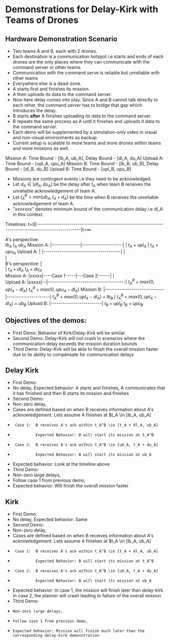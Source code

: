 # Demonstrations for Delay-Kirk with Teams of Drones

## Hardware Demonstration Scenario

- Two teams A and B, each with 2 drones.
- Each destination is a communication hotspot i.e starts and ends of each drones are the only places where they can communicate with the command server or other teams.
- Communication with the command serve is reliable but unreliable with other teams
- Everywhere else is a dead-zone.
- A starts first and finishes its mission.
- A then uploads its data to the command server.
- Now here delay comes into play. Since A and B cannot talk directly to each other, the command server has to bridge that gap which introduces the delay.
- B starts **after** A finishes uploading its data to the command server. 
- B repeats the same process as A until it finishes and uploads it data to the command server.
- Each demo will be supplemented by a simulation-only video in visual and non-visual environments as backup.
- Current setup is scalable to more teams and more drones within teams and more missions as well.

Mission A: Time Bound - [lb_A, ub_A], Delay Bound - [dl_A, du_A]
Upload A: Time Bound - [upl_A, upu_A]
Mission B: Time Bound - [lb_B, ub_B], Delay Bound - [dl_B, du_B]
Upload B: Time Bound - [upl_B, upu_B]

- Missions are contingent events i.e they need to be acknowledged.
- Let $d_A \in [dl_A, du_A]$ be the delay after $t_A$ when team B receives the unreliable acknowledgement of team A.
- Let $t_A^B = min(ub_A, t_A + d_A)$ be the time when B receives the unreliable acknowledgement of team A.
- "xxxxxxx" denotes minimum bound of the communication delay i.e dl_A in this context. 

Timelines:   t=0|---------------------------------------------------------------------------------------------------|t=$\infty$ 

A's perspective:                                    
                  $lb_A$        $t_A$                $ub_A$
Mission A:         |--------------|--------------------|
                                  |      $t_A+upl_A$   |                        $t_A+upu_A$
Upload A:                         |          |--------------------------------------|
                                  |          
                                  |          
B's perspective:                  |              
                                  | $t_A+dl_A$           $t_A+du_A$                             
Mission A:                        |xxxxx|----Case 1-----|---Case 2------|
                                  |    
Upload A:                         |xxxxx|--|--------------------------------------| 
                                    $t_A^B + max(0, upl_A-dl_A)$           $t_A^B + max(0, upu_A-dl_A)$
Mission B:                                 |-----------------------------|---------------------|
                                     $t_A^B + max(0, upl_A-dl_A) + lb_B$ |    $t_A^B + max(0, upl_A-dl_A) + ub_B$
Upload B:                                                                |-------------------------|
                                                                    $t_B + upl_B$             $t_B + upu_B$


## Objectives of the demos:
- First Demo: Behavior of Kirk/Delay-Kirk will be similar.
- Second Demo: Delay-Kirk will not crash in scenarios where the communication delay exceeds the mission duration bounds
- Third Demo: Delay-Kirk will be able to finish the overall mission faster due to its ability to compensate for communication delays

## Delay Kirk

- First Demo:
-   No delay, Expected behavior: A starts and finishes, A communicates that it has finished and then B starts its mission and finishes
- Second Demo:
-   Non-zero delay,
-   Cases are defined based on when B receives information about A's acknowledgement. Lets assume A finishes at $t_A \in [lb_A, ub_A]
-      Case 1:  B receives A's ack within t_A^B \in [t_A + dl_A, ub_A]
-               Expected Behavior: B will start its mission at t_A^B
-      Case 2:  B receives A's ack within t_A^B \in [ub_A, t_A + du_A]
-               Expected Behavior: B will start its mission at ub_A
-   Expected behavior: Look at the timeline above
- Third Demo:
-   Non-zero large delays,
-   Follow case 1 from previous demo,
-   Expected behavior: Will finish the overall mission faster     

## Kirk

- First Demo:
-   No delay, Expected behavior: Same 
- Second Demo:
-   Non-zero delay,
-   Cases are defined based on when B receives information about A's acknowledgement. Lets assume A finishes at $t_A \in [lb_A, ub_A]
-      Case 1:  B receives A's ack within t_A^B \in [t_A + dl_A, ub_A]
-               Expected Behavior: B will start its mission at t_A^B
-      Case 2:  B receives A's ack within t_A^B \in [ub_A, t_A + du_A]
-               Expected Behavior: B will start its mission at ub_A
-   Expected behavior: In case 1, the mission will finish later than delay-kirk. In case 2, the planner will crash leading to failure of the overall mission
-   Third Demo:
-     Non-zero large delays,
-     Follow case 1 from previous demo,
-     Expected behavior: Mission will finish much later than the corresponding delay-kirk demonstration
